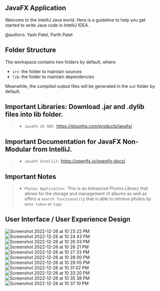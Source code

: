 ## JavaFX Application


Welcome to the IntelliJ Java world. Here is a guideline to help you get started to write Java code in IntelliJ IDEA.

@authors: Yash Patel, Parth Patel
## Folder Structure

The workspace contains two folders by default, where:

- `src`: the folder to maintain sources
- `lib`: the folder to maintain dependencies

Meanwhile, the compiled output files will be generated in the `out` folder by default.

## Important Libraries: Download .jar and .dylib files into lib folder.

> - `JavaFX 19 SDK:` https://gluonhq.com/products/javafx/

## Important Documentation for JavaFX Non-Modular from IntelliJ.

> - `JavaFX IntelliJ:` https://openjfx.io/openjfx-docs/

## Important Notes

> - `Photos Application:` This is an Advanced Photos Library that allows for the storage and management of albums as well as offers a `search functionality` that is able to retrieve photos by `date taken` or `tags`

## User Interface / User Experience Design

![Screenshot 2022-12-26 at 10 23 22 PM](https://user-images.githubusercontent.com/117030897/209607326-f6ebc035-0b05-4093-9f84-98cef96d8cfa.png)
![Screenshot 2022-12-26 at 10 24 43 PM](https://user-images.githubusercontent.com/117030897/209607329-72965086-4870-4e09-9a08-d0d95e8d8c60.png)
![Screenshot 2022-12-26 at 10 26 03 PM](https://user-images.githubusercontent.com/117030897/209607331-df0288b9-8f23-44f5-b24c-2fa5c36c2942.png)
![Screenshot 2022-12-26 at 10 26 21 PM](https://user-images.githubusercontent.com/117030897/209607333-d12a5736-832d-4908-8fd8-530a850b00b3.png)
![Screenshot 2022-12-26 at 10 27 33 PM](https://user-images.githubusercontent.com/117030897/209607335-49fc9af3-2a66-40e0-8785-d9e06c9b442e.png)
![Screenshot 2022-12-26 at 10 28 00 PM](https://user-images.githubusercontent.com/117030897/209607338-3d8c17c4-b72d-4b10-ad11-a258b6e8b69a.png)
![Screenshot 2022-12-26 at 10 29 05 PM](https://user-images.githubusercontent.com/117030897/209607340-475fa873-a16d-4460-b353-45fa97e28227.png)
![Screenshot 2022-12-26 at 10 31 02 PM](https://user-images.githubusercontent.com/117030897/209607343-f9610576-82b1-41f4-bc4d-f997e7e2f58d.png)
![Screenshot 2022-12-26 at 10 33 20 PM](https://user-images.githubusercontent.com/117030897/209607345-e824f51e-d8c7-482a-b538-d6c5e9632623.png)
![Screenshot 2022-12-26 at 10 35 38 PM](https://user-images.githubusercontent.com/117030897/209607349-fd03d085-25cf-4357-9827-891e3ddfd6ca.png)
![Screenshot 2022-12-26 at 10 37 10 PM](https://user-images.githubusercontent.com/117030897/209607350-af69fe44-910f-413e-b937-b2b089e92776.png)



